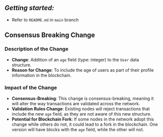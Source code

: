## _Getting started:_

- Refer to `README.md` in `main` branch


## Consensus Breaking Change

### Description of the Change

*   **Change**: Addition of an `age` field (type: integer) to the `User` data structure.
*   **Reason for Change**: To include the age of users as part of their profile information in the blockchain.

### Impact of the Change

*   **Consensus-Breaking**: This change is consensus-breaking, meaning it will alter the way transactions are validated across the network.
*   **Validation Rules Change**: Existing nodes will reject transactions that include the new `age` field, as they are not aware of this new structure.
*   **Potential for Blockchain Fork**: If some nodes in the network adopt this change while others do not, it could lead to a fork in the blockchain. One version will have blocks with the `age` field, while the other will not.